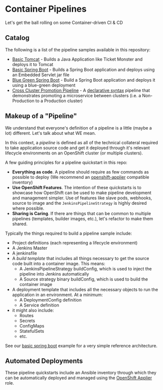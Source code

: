 # Container Pipelines

Let's get the ball rolling on some Container-driven CI &amp; CD

## Catalog

The following is a list of the pipeline samples available in this repository:

- [Basic Tomcat](./basic-tomcat) - Builds a Java Application like Ticket Monster and deploys it to Tomcat
- [Basic Spring Boot](./basic-spring-boot) - Builds a Spring Boot application and deploys using an Embedded Servlet jar file
- [Blue Green Spring Boot](./blue-green-spring) - Build a Spring Boot application and deploys it using a blue-green deployment
- [Cross Cluster Promotion Pipeline](./multi-cluster-spring-boot) - A [declarative syntax](https://jenkins.io/doc/book/pipeline/syntax/#declarative-pipeline) pipeline that demonstrates promoting a microservice between clusters (i.e. a Non-Production to a Production cluster)

## Makeup of a "Pipeline"

We understand that everyone's definition of a pipeline is a little (maybe a lot) different. Let's talk about what WE mean.

In this context, a _pipeline_ is defined as all of the technical collateral required to take application source code and get it deployed through it's relevant lifecycle environments on an OpenShift cluster (or multiple clusters).

A few guiding principles for a pipeline quickstart in this repo:
- **Everything as code**. A pipeline should require as few commands as possible to deploy (We recommend an [openshift-applier](https://github.com/redhat-cop/openshift-applier) compatible inventory)
- **Use OpenShift Features**. The intention of these quickstarts is to showcase how OpenShift can be used to make pipeline development and management simpler. Use of features like slave pods, webhooks, source to image and the `JenkinsPipelineStrategy` is highly desired where possible.
- **Sharing is Caring**. If there are things that can be common to multiple pipelines (templates, builder images, etc.), let's refactor to make them shared.

Typically the things required to build a pipeline sample include:
- Project definitions (each representing a lifecycle environment)
- A Jenkins Master
- A jenkinsfile
- A _build template_ that includes all things necessary to get the source code built into a container image. This means:
  - A JenkinsPipelineStrategy buildConfig, which is used to inject the pipeline into Jenkins automatically
  - A Source strategy binary buildConfig, which is used to build the container image
- A deployment template that includes all the necessary objects to run the application in an environment. At a minimum:
  - A DeploymentConfig definition
  - A Service definition
- it might also include:
  - Routes
  - Secrets
  - ConfigMaps
  - StatefulSets
  - etc.

See our [basic spring boot](./basic-spring-boot) example for a very simple reference architecture.

## Automated Deployments

These pipeline quickstarts include an Ansible inventory through which they can be automatically deployed and managed using the [OpenShift Applier](https://github.com/redhat-cop/openshift-applier) role.
